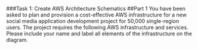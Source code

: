 ###Task 1: Create AWS Architecture Schematics
##Part 1
You have been asked to plan and provision a cost-effective AWS infrastructure 
for a new social media application development project for 50,000 single-region 
users. The project requires the following AWS infrastructure and services. 
Please include your name and label all elements of the infrastructure 
on the diagram.

